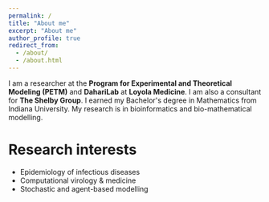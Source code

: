 ```yaml
---
permalink: /
title: "About me"
excerpt: "About me"
author_profile: true
redirect_from: 
  - /about/
  - /about.html
---
```


I am a researcher at the **Program for Experimental and Theoretical Modeling (PETM)** and **DahariLab** at **Loyola Medicine**. I am also a consultant for **The Shelby Group**. I earned my Bachelor's degree in Mathematics from Indiana University. My research is in bioinformatics and bio-mathematical modelling.

Research interests
======
* Epidemiology of infectious diseases
* Computational virology & medicine
* Stochastic and agent-based modelling
